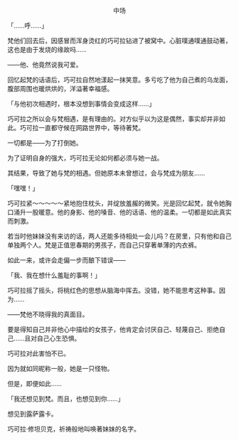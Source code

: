 <p align="center">中场</p>

「……呼……」

梵他们回去后，因感冒而浑身烫红的巧可拉钻进了被窝中。心脏噗通噗通鼓动著，这也是由于发烧的缘故吗……

——他、他竟然说我可爱。

回忆起梵的话语后，巧可拉自然地漾起一抹笑意。多亏吃了他为自己煮的乌龙面，腹部周围也暖烘烘的，洋溢著幸福感。

「与他初次相遇时，根本没想到事情会变成这样……」

巧可拉之所以会与梵相遇，是有理由的。对方似乎以为这是偶然，事实却并非如此。巧可拉一直都守候在网路世界中，等待著梵。

一切都是——为了打倒她。

为了证明自身的强大，巧可拉无论如何都必须与她一战。

其结果，导致了她与梵的相遇。但她原本未曾想过，会与梵成为朋友……

「嘿嘿！」

巧可拉紧〜〜〜〜〜紧地抱住枕头，并绽放羞赧的微笑。光是回忆起梵，就令她胸口涌升一股暖意。他的身影、他的嗓音、他的话语、他的温柔。一切都是如此真实而刺激。

若当时他妹妹没有来访的话，两人还能多待相处一会儿吗？在房里，只有他和自己单独两个人。梵是正值思春期的男孩子，而自己只穿著单薄的内衣裤。

如此一来，或许会走偏一步而酿下错误——

「我、我在想什么羞耻的事啊！」

巧可拉摇了摇头，将桃红色的思想从脑海中挥去。没错，她不能思考这种事。因为……

——梵他不晓得我的真面目。

要是得知自己并非他心中描绘的女孩子，他肯定会讨厌自己、轻蔑自己、拒绝自己……且对自己心生恐惧。

巧可拉对此害怕不已。

因为就如同昵称一般，她是一只怪物。

但是，即便如此……

「我还想见到梵。而且，也想见到你……」

想见到露萨露卡。

巧可拉·修坦贝克，祈祷般地叫唤著妹妹的名字。

